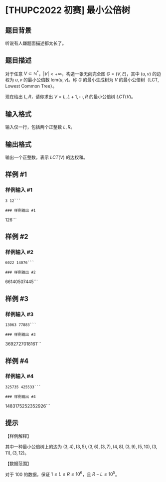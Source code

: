 # [THUPC2022 初赛] 最小公倍树

## 题目背景

听说有人嫌题面描述都太长了。

## 题目描述

对于任意 $V\subset\mathbb{N}^*$，$|V|<+\infty$，构造一张无向完全图 $G=(V,E)$，其中 $(u, v)$ 的边权为 $u,v$ 的最小公倍数 $\mathrm{lcm}(u, v)$。称 $G$ 的最小生成树为 $V$ 的最小公倍树（LCT, Lowest Common Tree）。

现在给出 $L, R$，请你求出 $V={L, L+1, \cdots, R}$ 的最小公倍树 $LCT(V)$。

## 输入格式

输入仅一行，包括两个正整数 $L, R$。

## 输出格式

输出一个正整数，表示 $LCT(V)$ 的边权和。

## 样例 #1

### 样例输入 #1
```
3 12```

### 样例输出 #1

```
126```

## 样例 #2

### 样例输入 #2
```
6022 14076```

### 样例输出 #2

```
66140507445```

## 样例 #3

### 样例输入 #3
```
13063 77883```

### 样例输出 #3

```
3692727018161```

## 样例 #4

### 样例输入 #4
```
325735 425533```

### 样例输出 #4

```
1483175252352926```

## 提示

【样例解释】

其中一种最小公倍树上的边为 $(3, 4), (3, 5), (3, 6), (3, 7), (4, 8), (3, 9), (5, 10), (3, 11), (3, 12)$。

【数据范围】

对于 $100%$ 的数据，保证 $1\le L\le R\le 10^6$，且 $R-L\le 10^5$。
